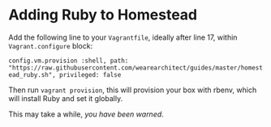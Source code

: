 # Adding Ruby to Homestead

Add the following line to your `Vagrantfile`, ideally after line 17, within `Vagrant.configure` block:

`config.vm.provision :shell, path: "https://raw.githubusercontent.com/wearearchitect/guides/master/homestead_ruby.sh", privileged: false`

Then run `vagrant provision`, this will provision your box with rbenv, which will install Ruby and set it globally.

This may take a while, _you have been warned_.
